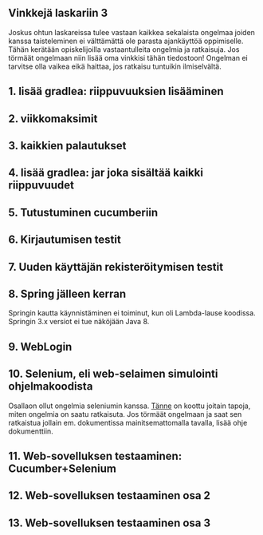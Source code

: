## Vinkkejä laskariin 3

Joskus ohtun laskareissa tulee vastaan kaikkea sekalaista ongelmaa joiden kanssa taisteleminen ei välttämättä ole parasta ajankäyttöä oppimiselle. Tähän kerätään opiskelijoilla vastaantulleita ongelmia ja ratkaisuja. Jos törmäät ongelmaan niin lisää oma vinkkisi tähän tiedostoon! Ongelman ei tarvitse olla vaikea eikä haittaa, jos ratkaisu tuntuikin ilmiselvältä. 

## 1. lisää gradlea: riippuvuuksien lisääminen

## 2. viikkomaksimit

## 3. kaikkien palautukset

## 4. lisää gradlea: jar joka sisältää kaikki riippuvuudet

## 5. Tutustuminen cucumberiin

## 6. Kirjautumisen testit

## 7. Uuden käyttäjän rekisteröitymisen testit

## 8. Spring jälleen kerran
Springin kautta käynnistäminen ei toiminut,  kun oli Lambda-lause koodissa.  Springin 3.x versiot ei tue näköjään Java 8.
## 9. WebLogin

## 10. Selenium, eli web-selaimen simulointi ohjelmakoodista

Osallaon ollut ongelmia seleniumin kanssa. [Tänne](https://github.com/mluukkai/ohjelmistotuotanto2017/blob/master/web/selenium_troubleshooting.md) on koottu joitain tapoja, miten ongelmia on saatu ratkaisuta. Jos törmäät ongelmaan ja saat sen ratkaistua jollain em. dokumentissa mainitsemattomalla tavalla, lisää ohje dokumenttiin.


## 11. Web-sovelluksen testaaminen: Cucumber+Selenium

## 12. Web-sovelluksen testaaminen osa 2

## 13. Web-sovelluksen testaaminen osa 3
